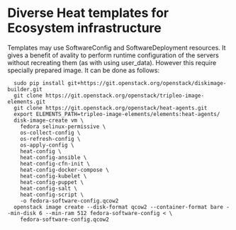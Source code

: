 # Diverse Heat templates for Ecosystem infrastructure

Templates may use SoftwareConfig and SoftwareDeployment resources. It gives a benefit of avality to perform runtime configuration of the servers without recreating them (as with using user_data). However this require specially prepared image. It can be done as follows:
```
  sudo pip install git+https://git.openstack.org/openstack/diskimage-builder.git
  git clone https://git.openstack.org/openstack/tripleo-image-elements.git
  git clone https://git.openstack.org/openstack/heat-agents.git
  export ELEMENTS_PATH=tripleo-image-elements/elements:heat-agents/
  disk-image-create vm \
    fedora selinux-permissive \
    os-collect-config \
    os-refresh-config \
    os-apply-config \
    heat-config \
    heat-config-ansible \
    heat-config-cfn-init \
    heat-config-docker-compose \
    heat-config-kubelet \
    heat-config-puppet \
    heat-config-salt \
    heat-config-script \
    -o fedora-software-config.qcow2
  openstack image create --disk-format qcow2 --container-format bare --min-disk 6 --min-ram 512 fedora-software-config < \
    fedora-software-config.qcow2
```
